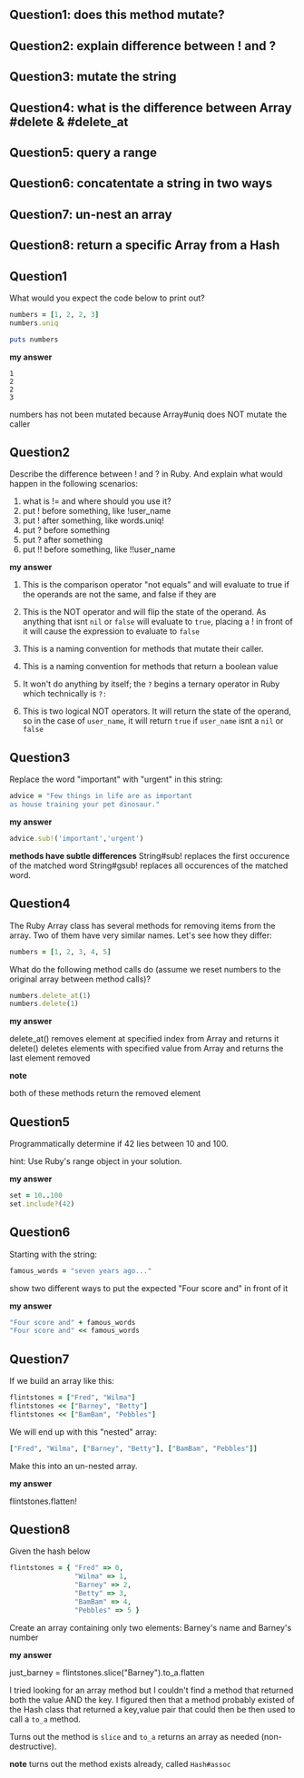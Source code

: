 ## Question1: does this method mutate?
## Question2: explain difference between ! and ? 
## Question3: mutate the string 
## Question4: what is the difference between Array #delete & #delete_at
## Question5: query a range
## Question6: concatentate a string in two ways
## Question7: un-nest an array
## Question8: return a specific Array from a Hash


## Question1

What would you expect the code below to print out?

```ruby
numbers = [1, 2, 2, 3]
numbers.uniq

puts numbers
```

**my answer**

    1
    2
    2
    3

numbers has not been mutated because Array#uniq does NOT mutate the caller


## Question2
Describe the difference between ! and ? in Ruby. 
And explain what would happen in the following scenarios:

1. what is != and where should you use it?
2. put ! before something, like !user_name
3. put ! after something, like words.uniq!
4. put ? before something
5. put ? after something
6. put !! before something, like !!user_name

**my answer**

1. This is the comparison operator "not equals" and will evaluate
    to true if the operands are not the same, and false if they are

2. This is the NOT operator and will flip the state of the operand. 
    As anything that isnt `nil` or `false` will evaluate to `true`,
    placing a ! in front of it will cause the expression to evaluate
    to `false`

3. This is a naming convention for methods that mutate their caller.

4. This is a naming convention for methods that return a boolean value

5. It won't do anything by itself; the `?` begins a ternary operator
    in Ruby which technically is `?:`

6. This is two logical NOT operators. It will return the state of the
    operand, so in the case of `user_name`, it will return `true` if
    `user_name` isnt a `nil` or `false`

## Question3

Replace the word "important" with "urgent" in this string:
```ruby
advice = "Few things in life are as important 
as house training your pet dinosaur."
```

**my answer**

```ruby
advice.sub!('important','urgent')
```

**methods have subtle differences**
String#sub! replaces the first occurence of the matched word
String#gsub! replaces all occurences of the matched word.


## Question4
The Ruby Array class has several methods for removing items from the array. 
Two of them have very similar names. Let's see how they differ:

```ruby
numbers = [1, 2, 3, 4, 5]
```

What do the following method calls do (assume we reset numbers to the 
original array between method calls)?

```ruby
numbers.delete_at(1)
numbers.delete(1)

```

**my answer**

delete_at() removes element at specified index from Array and returns it
delete() deletes elements with specified value from Array and returns the
    last element removed

**note**

both of these methods return the removed element


## Question5

Programmatically determine if 42 lies between 10 and 100.

hint: Use Ruby's range object in your solution.


**my answer**

```ruby
set = 10..100
set.include?(42)
```

## Question6

Starting with the string:

```ruby
famous_words = "seven years ago..."
```

show two different ways to put the expected "Four score and" in front of it

**my answer**

```ruby
"Four score and" + famous_words
"Four score and" << famous_words
```


## Question7
If we build an array like this:

```ruby
flintstones = ["Fred", "Wilma"]
flintstones << ["Barney", "Betty"]
flintstones << ["BamBam", "Pebbles"]
```

We will end up with this "nested" array:

```ruby
["Fred", "Wilma", ["Barney", "Betty"], ["BamBam", "Pebbles"]]
```

Make this into an un-nested array.

**my answer**

flintstones.flatten!

## Question8

Given the hash below

```ruby
flintstones = { "Fred" => 0, 
                "Wilma" => 1, 
                "Barney" => 2, 
                "Betty" => 3, 
                "BamBam" => 4, 
                "Pebbles" => 5 }
```

Create an array containing only two elements: Barney's name and Barney's number

**my answer**

just_barney = flintstones.slice("Barney").to_a.flatten

I tried looking for an array method but I couldn't find a method that returned
both the value AND the key. I figured then that a method probably existed of
the Hash class that returned a key,value pair that could then be then used to 
call a `to_a` method.

Turns out the method is `slice` and `to_a` returns an array as
needed (non-destructive). 

**note**
turns out the method exists already, called `Hash#assoc`

